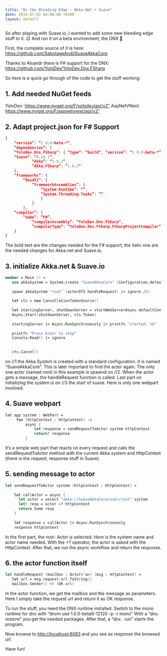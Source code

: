 ```yaml
---
title: "On the Bleeding Edge – Akka.Net + Suave"
date: 2015-07-03 00:00:00 +0100
layout: default
---
```


So after playing with Suave.io, I wanted to add some new bleeding edge stuff to it. 😉 And run it on a beta environment, the DNX 🙂

First, the complete source of it is here: <https://github.com/SabotageAndi/SuaveAkkaCore>

Thanks to Alxandr there is F# support for the DNX: <https://github.com/YoloDev/YoloDev.Dnx.FSharp>

So here is a quick go through of the code to get the stuff working:

## 1. Add needed NuGet feeds

YoloDev: <https://www.myget.org/F/yolodev/api/v2″>
AspNetVNext: <https://www.myget.org/F/aspnetvnext/api/v2″>

## 2. Adapt project.json for F# Support

``` json
{
    “version”: “1.0.0-beta-*”,
    “dependencies”: {
    “YoloDev.Dnx.FSharp”: { “type”: “build”, “version”: “1.0.0-beta-*” },
    “Suave”: “0.29.1”,
            “Akka”: “1.0.3”,
            “Akka.FSharp”: “1.0.3”
    },
    “frameworks”: {
        “dnx451”: {
            “frameworkAssemblies”: {
                “System.Runtime”: “”,
                “System.Threading.Tasks”: “”
                }
            }
        },
    “compiler”: {
        “name”: “F#”,
            “compilerAssembly”: “YoloDev.Dnx.FSharp”,
            “compilerType”: “YoloDev.Dnx.FSharp.FSharpProjectCompiler”
    }
}
```

The bold text are the changes needed for the F# support, the italic one are the needed changes for Akka.net and Suave.io.

## 3. initialize Akka.net & Suave.io

```fsharp
member x.Main () =
   use akkaSystem = System.create "SuaveAkkaCore" (Configuration.defaultConfig()) //1
  
   spawn akkaSystem "root" (actorOf2 handleRequest) |> ignore //2
  
   let cts = new CancellationTokenSource()
    
   let startingServer, shutdownServer = startWebServerAsync defaultConfig (app akkaSystem) //3
   Async.Start(shutdownServer, cts.Token)
    
   startingServer |> Async.RunSynchronously |> printfn "started: %A"
 
   printfn "Press Enter to stop"
   Console.Read() |> ignore
 
    
   cts.Cancel()

```

on //1 the Akka System is created with a standard configuration. It is named “SuaveAkkaCore”. This is later important to find the actor again.
The only one actor (named root) in this example is spawnd on //2. When the actor gets a message, the handleRequest function is called.
Last part on initializing the system is on //3 the start of suave. Here is only one webpart involved.

## 4. Suave webpart

```fsharp
let app system : WebPart = 
     fun (httpContext : HttpContext) ->
         async {
             let response = sendRequestToActor system httpContext
             return! response
         }
```

It’s a simple web part that reacts on every request and calls the sendRequestToActor method with the current Akka system and HttpContext (there is the request, response stuff in Suave).

## 5. sending message to actor

```fsharp
let sendRequestToActor system (httpContext : HttpContext) =
     
    let callActor = async { 
      let actor = select "akka://SuaveAkkaCore/user/root" system
      let! resp = actor <? httpContext
      return Some resp
    }
    
    let response = callActor |> Async.RunSynchronously
    response httpContext   
```

In the first part, the root- Actor is selected. Here is the system name and actor name needed.
With the <? operator, the actor is asked with the HttpContext.
After that, we run the async workflow and return the response.

## 6. the actor function itself

```fsharp
let handleRequest (mailbox : Actor<'a>) (msg : HttpContext) =
   let url = msg.request.url.ToString()                                     
   mailbox.Sender() <! (OK url)
```

In the actor function, we get the mailbox and the message as parameters. Here I simply take the request url and return it as OK response.

To run the stuff, you need the DNX runtime installed.
Switch to the mono runtime for dnx with “dnvm use 1.0.0-beta6-12120 -p -r mono”
With a “dnu restore” you get the needed packages.
After that, a “dnx . run” starts the program.

Now browse to <http://localhost:8083> and you see as response the browsed url.

Have fun!